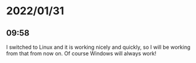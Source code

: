 # 2022/01/31

## 09:58

I switched to Linux and it is working nicely and quickly, so I will be
working from that from now on. Of course Windows will always work!